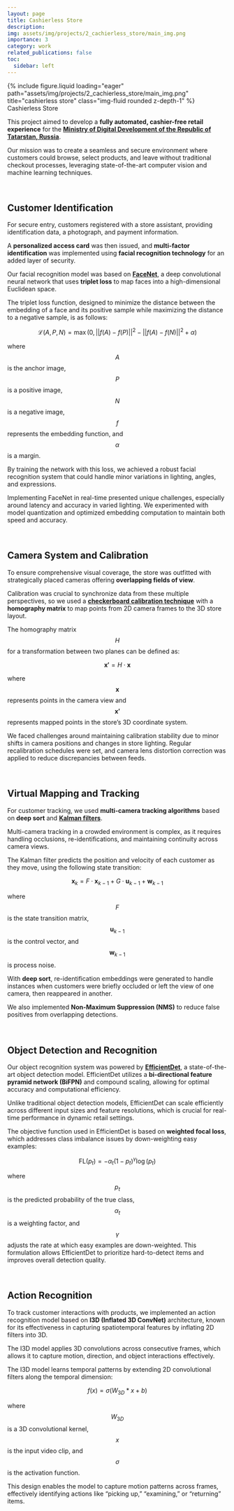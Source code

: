 ```yaml
---
layout: page
title: Cashierless Store
description: 
img: assets/img/projects/2_cachierless_store/main_img.png
importance: 3
category: work
related_publications: false
toc:
  sidebar: left
---
```


<div class="row">
    <div class="col-sm mt-3 mt-md-0">
        {% include figure.liquid loading="eager" path="assets/img/projects/2_cachierless_store/main_img.png" title="cashierless store" class="img-fluid rounded z-depth-1" %}
    </div>
</div>
<div class="caption">
    Cashierless Store
</div>

This project aimed to develop a **fully automated, cashier-free retail experience** for the **[Ministry of Digital Development of the Republic of Tatarstan, Russia](https://digital.tatarstan.ru)**. 

Our mission was to create a seamless and secure environment where customers could browse, select products, and leave without traditional checkout processes, leveraging state-of-the-art computer vision and machine learning techniques.

<br>

## Customer Identification

For secure entry, customers registered with a store assistant, providing identification data, a photograph, and payment information. 

A **personalized access card** was then issued, and **multi-factor identification** was implemented using **facial recognition technology** for an added layer of security.

Our facial recognition model was based on **[FaceNet](https://arxiv.org/pdf/1503.03832)**, a deep convolutional neural network that uses **triplet loss** to map faces into a high-dimensional Euclidean space. 

The triplet loss function, designed to minimize the distance between the embedding of a face and its positive sample while maximizing the distance to a negative sample, is as follows:

$$
\mathcal{L}(A, P, N) = \max(0, ||f(A) - f(P)||^2 - ||f(A) - f(N)||^2 + \alpha)
$$

where $$ A $$ is the anchor image, $$ P $$ is a positive image, $$ N $$ is a negative image, $$ f $$ represents the embedding function, and $$ \alpha $$ is a margin. 

By training the network with this loss, we achieved a robust facial recognition system that could handle minor variations in lighting, angles, and expressions.

Implementing FaceNet in real-time presented unique challenges, especially around latency and accuracy in varied lighting. We experimented with model quantization and optimized embedding computation to maintain both speed and accuracy. 

<br>

## Camera System and Calibration

To ensure comprehensive visual coverage, the store was outfitted with strategically placed cameras offering **overlapping fields of view**. 

Calibration was crucial to synchronize data from these multiple perspectives, so we used a **[checkerboard calibration technique](https://docs.opencv.org/4.x/dc/dbb/tutorial_py_calibration.html)** with a **homography matrix** to map points from 2D camera frames to the 3D store layout. 

The homography matrix $$ H $$ for a transformation between two planes can be defined as:

$$
\mathbf{x'} = H \cdot \mathbf{x}
$$

where $$ \mathbf{x} $$ represents points in the camera view and $$ \mathbf{x'} $$ represents mapped points in the store’s 3D coordinate system.

We faced challenges around maintaining calibration stability due to minor shifts in camera positions and changes in store lighting. Regular recalibration schedules were set, and camera lens distortion correction was applied to reduce discrepancies between feeds. 

<br>

## Virtual Mapping and Tracking

For customer tracking, we used **multi-camera tracking algorithms** based on **deep sort** and **[Kalman filters](https://en.wikipedia.org/wiki/Kalman_filter#:~:text=The%20Kalman%20filter%20produces%20an,uncertainty%20are%20%22trusted%22%20more.)**. 

Multi-camera tracking in a crowded environment is complex, as it requires handling occlusions, re-identifications, and maintaining continuity across camera views.

The Kalman filter predicts the position and velocity of each customer as they move, using the following state transition:

$$
\mathbf{x}_{k} = F \cdot \mathbf{x}_{k-1} + G \cdot \mathbf{u}_{k-1} + \mathbf{w}_{k-1}
$$

where $$ F $$ is the state transition matrix, $$\mathbf{u}_{k-1} $$ is the control vector, and $$ \mathbf{w}_{k-1} $$ is process noise. 

With **deep sort**, re-identification embeddings were generated to handle instances when customers were briefly occluded or left the view of one camera, then reappeared in another. 

We also implemented **Non-Maximum Suppression (NMS)** to reduce false positives from overlapping detections.

<br>

## Object Detection and Recognition

Our object recognition system was powered by **[EfficientDet](https://arxiv.org/pdf/1911.09070)**, a state-of-the-art object detection model. EfficientDet utilizes a **bi-directional feature pyramid network (BiFPN)** and compound scaling, allowing for optimal accuracy and computational efficiency. 

Unlike traditional object detection models, EfficientDet can scale efficiently across different input sizes and feature resolutions, which is crucial for real-time performance in dynamic retail settings.

The objective function used in EfficientDet is based on **weighted focal loss**, which addresses class imbalance issues by down-weighting easy examples:

$$
\text{FL}(p_t) = - \alpha_t (1 - p_t)^\gamma \log(p_t)
$$

where $$ p_t $$ is the predicted probability of the true class, $$ \alpha_t $$ is a weighting factor, and $$ \gamma $$ adjusts the rate at which easy examples are down-weighted. This formulation allows EfficientDet to prioritize hard-to-detect items and improves overall detection quality.

<br>

## Action Recognition

To track customer interactions with products, we implemented an action recognition model based on **I3D (Inflated 3D ConvNet)** architecture, known for its effectiveness in capturing spatiotemporal features by inflating 2D filters into 3D. 

The I3D model applies 3D convolutions across consecutive frames, which allows it to capture motion, direction, and object interactions effectively.

The I3D model learns temporal patterns by extending 2D convolutional filters along the temporal dimension:

$$
f(x) = \sigma \left( W_{3D} * x + b \right)
$$

where $$ W_{3D} $$ is a 3D convolutional kernel, $$ x $$ is the input video clip, and $$ \sigma $$ is the activation function. 

This design enables the model to capture motion patterns across frames, effectively identifying actions like “picking up,” “examining,” or “returning” items.

<br>
